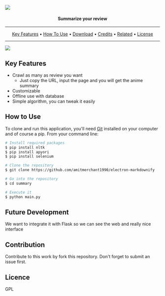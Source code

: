 ![](https://ibb.co/HqTyg6b)
#### <p align="center">**Summarize your review**</p>
---
<p align="center">
  <a href="#key-features">Key Features</a> •
  <a href="#how-to-use">How To Use</a> •
  <a href="#download">Download</a> •
  <a href="#credits">Credits</a> •
  <a href="#related">Related</a> •
  <a href="#license">License</a>
</p>

---
![](https://ibb.co/pXN5F91)

## Key Features

* Crawl as many as review you want
  - Just copy the URL, input the page and you will get the anime summary
* Customizable
* Offline use with database
* Simple algorithm, you can tweak it easily

## How to Use

To clone and run this application, you'll need [Git](https://git-scm.com) installed on your computer and of course a pip. From your command line:

```bash
# Install required packages
$ pip install nltk
$ pip install apyori
$ pip install selenium

# Clone the repository
$ git clone https://github.com/amitmerchant1990/electron-markdownify

# Go into the repository
$ cd summary

# Execute it
$ python main.py
```

## Future Development

We want to integrate it with Flask so we can see the web and really nice interface

## Contribution

Contribute to this work by fork this repository. Don't forget to submit an issue first.

## Licence
GPL